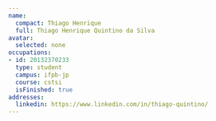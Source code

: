```yaml
---
name:
  compact: Thiago Henrique
  full: Thiago Henrique Quintino da Silva
avatar:
  selected: none
occupations:
- id: 20132370233
  type: student
  campus: ifpb-jp
  course: cstsi
  isFinished: true
addresses:
  linkedin: https://www.linkedin.com/in/thiago-quintino/
---
```

